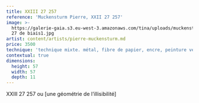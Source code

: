 ```yaml
---
title: XXIII 27 257
reference: 'Muckensturm Pierre, XXII 27 257'
image: >-
  https://galerie-gaia.s3.eu-west-3.amazonaws.com/tina/uploads/muckensturm-pierre/galerie-gaia-muckensturm-XXIII
  27 de biais1.jpg
artist: content/artists/pierre-muckensturm.md
price: 3500
technique: 'technique mixte. métal, fibre de papier, encre, peinture vernis, bois'
contextual: true
dimensions:
  height: 57
  width: 57
  depth: 11
---
```


XXIII 27 257 ou \[une géométrie de l’illisibilité]






&#x9;			&#x9;
&#x9;		&#x9;
&#x9;	&#x9;
&#x9;&#x9;
&#x9;

